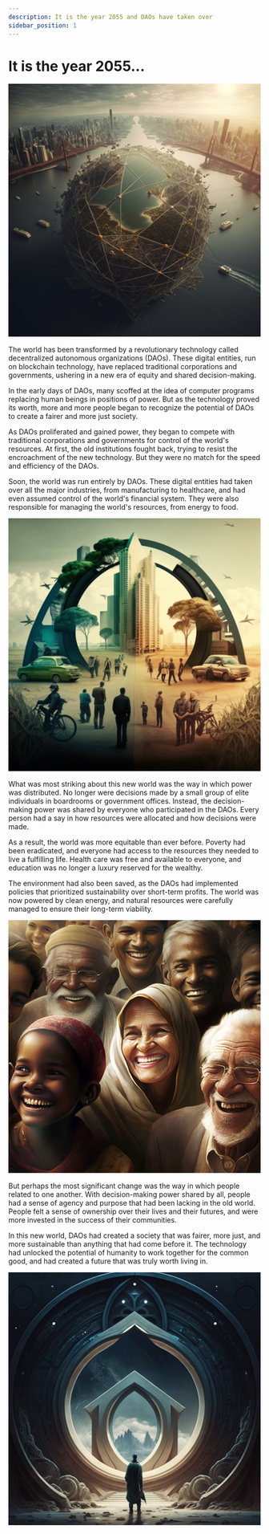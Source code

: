 ```yaml
---
description: It is the year 2055 and DAOs have taken over
sidebar_position: 1
---
```


# It is the year 2055...

![](../../assets/daofantasy_image3.png)



The world has been transformed by a revolutionary technology called decentralized autonomous organizations (DAOs). These digital entities, run on blockchain technology, have replaced traditional corporations and governments, ushering in a new era of equity and shared decision-making.

In the early days of DAOs, many scoffed at the idea of computer programs replacing human beings in positions of power. But as the technology proved its worth, more and more people began to recognize the potential of DAOs to create a fairer and more just society.

As DAOs proliferated and gained power, they began to compete with traditional corporations and governments for control of the world's resources. At first, the old institutions fought back, trying to resist the encroachment of the new technology. But they were no match for the speed and efficiency of the DAOs.

Soon, the world was run entirely by DAOs. These digital entities had taken over all the major industries, from manufacturing to healthcare, and had even assumed control of the world's financial system. They were also responsible for managing the world's resources, from energy to food.

![](../../assets/daofantasy_image1.png)

What was most striking about this new world was the way in which power was distributed. No longer were decisions made by a small group of elite individuals in boardrooms or government offices. Instead, the decision-making power was shared by everyone who participated in the DAOs. Every person had a say in how resources were allocated and how decisions were made.

As a result, the world was more equitable than ever before. Poverty had been eradicated, and everyone had access to the resources they needed to live a fulfilling life. Health care was free and available to everyone, and education was no longer a luxury reserved for the wealthy.

The environment had also been saved, as the DAOs had implemented policies that prioritized sustainability over short-term profits. The world was now powered by clean energy, and natural resources were carefully managed to ensure their long-term viability.

![](../../assets/daofantasy_image2.png)

But perhaps the most significant change was the way in which people related to one another. With decision-making power shared by all, people had a sense of agency and purpose that had been lacking in the old world. People felt a sense of ownership over their lives and their futures, and were more invested in the success of their communities.

In this new world, DAOs had created a society that was fairer, more just, and more sustainable than anything that had come before it. The technology had unlocked the potential of humanity to work together for the common good, and had created a future that was truly worth living in.

![](../../assets/daofantasy_image4.png)
